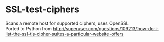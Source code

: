 # SSL-test-ciphers
Scans a remote host for supported ciphers, uses OpenSSL<br/>
Ported to Python from http://superuser.com/questions/109213/how-do-i-list-the-ssl-tls-cipher-suites-a-particular-website-offers
